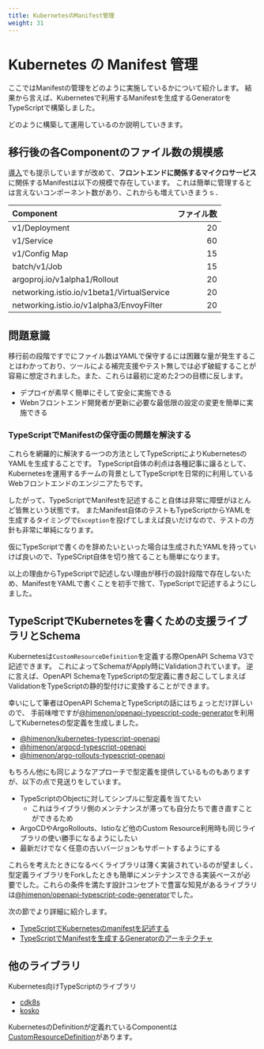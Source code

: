 ```yaml
---
title: KubernetesのManifest管理
weight: 31
---
```


# Kubernetes の Manifest 管理

ここではManifestの管理をどのように実施しているかについて紹介します。
結果から言えば、Kubernetesで利用するManifestを生成するGeneratorをTypeScriptで構築しました。

どのように構築して運用しているのか説明していきます。

## 移行後の各Componentのファイル数の規模感

[導入](/docs/01/introduction/#kubernetesでの稼働規模)でも提示していますが改めて、**フロントエンドに関係するマイクロサービス**に関係するManifestは以下の規模で存在しています。
これは簡単に管理するとは言えないコンポーネント数があり、これからも増えていきまうｓ．

| Component                                  | ファイル数 |
| :----------------------------------------- | ---------: |
| v1/Deployment                              |         20 |
| v1/Service                                 |         60 |
| v1/Config Map                              |         15 |
| batch/v1/Job                               |         15 |
| argoproj.io/v1alpha1/Rollout               |         20 |
| networking.istio.io/v1beta1/VirtualService |         20 |
| networking.istio.io/v1alpha3/EnvoyFilter   |         20 |

## 問題意識

移行前の段階ですでにファイル数はYAMLで保守するには困難な量が発生することはわかっており、ツールによる補完支援やテスト無しでは必ず破綻することが容易に想定されました。また、これらは最初に定めた2つの目標に反します。

* デプロイが素早く簡単にそして安全に実施できる
* Webnフロントエンド開発者が更新に必要な最低限の設定の変更を簡単に実施できる

### TypeScriptでManifestの保守面の問題を解決する

これらを網羅的に解決する一つの方法としてTypeScriptによりKubernetesのYAMLを生成することです。
TypeScript自体の利点は各種記事に譲るとして、Kubernetesを運用するチームの背景としてTypeScriptを日常的に利用しているWebフロントエンドのエンジニアたちです。

したがって、TypeScriptでManifestを記述すること自体は非常に障壁がほとんど皆無という状態です。
またManifest自体のテストもTypeScriptからYAMLを生成するタイミングで`Exception`を投げてしまえば良いだけなので、テストの方針も非常に単純になります。

仮にTypeScriptで書くのを辞めたいといった場合は生成されたYAMLを持っていけば良いので、TypeSCript自体を切り捨てることも簡単になります。

以上の理由からTypeScriptで記述しない理由が移行の設計段階で存在しないため、ManifestをYAMLで書くことを初手で捨て、TypeScriptで記述するようにしました。

## TypeScriptでKubernetesを書くための支援ライブラリとSchema

Kubernetesは`CustomResourceDefinition`を定義する際OpenAPI Schema V3で記述できます。
これによってSchemaがApply時にValidationされています。
逆に言えば、OpenAPI SchemaをTypeScriptの型定義に書き起こしてしまえばValidationをTypeScriptの静的型付けに変換することができます。

幸いにして筆者はOpenAPI SchemaとTypeScriptの話にはちょっとだけ詳しいので、
手前味噌ですが[@himenon/openapi-typescript-code-generator](https://github.com/Himenon/openapi-typescript-code-generator)を利用してKubernetesの型定義を生成しました。

* [@himenon/kubernetes-typescript-openapi](https://github.com/Himenon/kubernetes-typescript-openapi)
* [@himenon/argocd-typescript-openapi](https://github.com/Himenon/argocd-typescript-openapi)
* [@himenon/argo-rollouts-typescript-openapi](https://github.com/Himenon/argo-rollouts-typescript-openapi)

もちろん他にも同じようなアプローチで型定義を提供しているものもありますが、以下の点で見送りをしています。

- TypeScriptのObjectに対してシンプルに型定義を当てたい
    - これはライブラリ側のメンテナンスが滞っても自分たちで書き直すことができるため
- ArgoCDやArgoRollouts、Istioなど他のCustom Resource利用時も同じライブラリの使い勝手になるようにしたい
- 最新だけでなく任意の古いバージョンもサポートするようにする

これらを考えたときになるべくライブラリは薄く実装されているのが望ましく、型定義ライブラリをForkしたときも簡単にメンテナンスできる実装ベースが必要でした。これらの条件を満たす設計コンセプトで豊富な知見があるライブラリは[@himenon/openapi-typescript-code-generator](https://github.com/Himenon/openapi-typescript-code-generator)でした。

次の節でより詳細に紹介します。

- [TypeScriptでKubernetesのmanifestを記述する](../kubernetes-manifest-written-by-typescript/)
- [TypeScriptでManifestを生成するGeneratorのアーキテクチャ](../kubernetes-manifest-generator-architecture/)

## 他のライブラリ

Kubernetes向けTypeScriptのライブラリ

* [cdk8s](https://github.com/cdk8s-team/cdk8s)
* [kosko](https://github.com/tommy351/kosko)

KubernetesのDefinitionが定義れているComponentは[CustomResourceDefinition](https://kubernetes.io/docs/tasks/extend-kubernetes/custom-resources/custom-resource-definitions/)があります。

